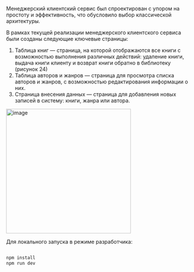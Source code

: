 Менеджерский клиентский сервис был спроектирован с упором на простоту и эффективность, что обусловило выбор классической архитектуры.

В рамках текущей реализации менеджерского клиентского сервиса были созданы следующие ключевые страницы:
1.	Таблица книг — страница, на которой отображаются все книги с возможностью выполнения различных действий: удаление книги, выдача книги клиенту и возврат книги обратно в библиотеку (рисунок 24)
2.	Таблица авторов и жанров — страница для просмотра списка авторов и жанров, с возможностью редактирования информации о ниx.
3.	Страница внесения данных — страница для добавления новых записей в систему: книги, жанра или автора.

<img width="337" alt="image" src="https://github.com/user-attachments/assets/eddbadc0-3d68-43da-9e51-fa9d746c33f4" />


Для локального запуска в режиме разработчика:

```sh

npm install
npm run dev
```
